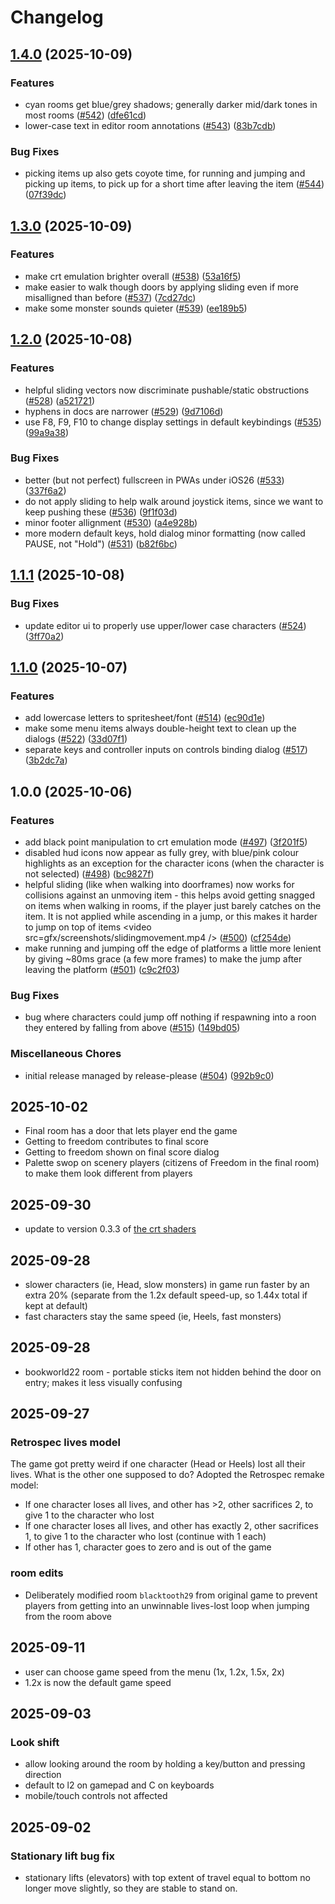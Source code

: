 # Changelog

## [1.4.0](https://github.com/jimhigson/head-over-heels-online/compare/v1.3.0...v1.4.0) (2025-10-09)


### Features

* cyan rooms get blue/grey shadows; generally darker mid/dark tones in most rooms ([#542](https://github.com/jimhigson/head-over-heels-online/issues/542)) ([dfe61cd](https://github.com/jimhigson/head-over-heels-online/commit/dfe61cda9b5ba2186d8eabfaf309fde59b718eaa))
* lower-case text in editor room annotations ([#543](https://github.com/jimhigson/head-over-heels-online/issues/543)) ([83b7cdb](https://github.com/jimhigson/head-over-heels-online/commit/83b7cdba71edc1020a61ea22efd12452d4783112))


### Bug Fixes

* picking items up also gets coyote time, for running and jumping and picking up items, to pick up for a short time after leaving the item ([#544](https://github.com/jimhigson/head-over-heels-online/issues/544)) ([07f39dc](https://github.com/jimhigson/head-over-heels-online/commit/07f39dcce017c69f682d7ddd9145fb95654daed8))

## [1.3.0](https://github.com/jimhigson/head-over-heels-online/compare/v1.2.0...v1.3.0) (2025-10-09)


### Features

* make crt emulation brighter overall ([#538](https://github.com/jimhigson/head-over-heels-online/issues/538)) ([53a16f5](https://github.com/jimhigson/head-over-heels-online/commit/53a16f5e9d4fa07e97d1a1728b54e5919445947a))
* make easier to walk though doors by applying sliding even if more misalligned than before ([#537](https://github.com/jimhigson/head-over-heels-online/issues/537)) ([7cd27dc](https://github.com/jimhigson/head-over-heels-online/commit/7cd27dc8251686523ba52aeb410c1f9c0507db3c))
* make some monster sounds quieter ([#539](https://github.com/jimhigson/head-over-heels-online/issues/539)) ([ee189b5](https://github.com/jimhigson/head-over-heels-online/commit/ee189b5be1e156ca10df5a5d233bd453bd7ad885))

## [1.2.0](https://github.com/jimhigson/head-over-heels-online/compare/v1.1.1...v1.2.0) (2025-10-08)


### Features

* helpful sliding vectors now discriminate pushable/static obstructions ([#528](https://github.com/jimhigson/head-over-heels-online/issues/528)) ([a521721](https://github.com/jimhigson/head-over-heels-online/commit/a52172154cd2c6cf7aab49b314e3088d131a9846))
* hyphens in docs are narrower ([#529](https://github.com/jimhigson/head-over-heels-online/issues/529)) ([9d7106d](https://github.com/jimhigson/head-over-heels-online/commit/9d7106d6650436df1cd47b61843500ae131e3389))
* use F8, F9, F10 to change display settings in default keybindings ([#535](https://github.com/jimhigson/head-over-heels-online/issues/535)) ([99a9a38](https://github.com/jimhigson/head-over-heels-online/commit/99a9a3819018689ddc67b633f670d81711799376))


### Bug Fixes

* better (but not perfect) fullscreen in PWAs under iOS26 ([#533](https://github.com/jimhigson/head-over-heels-online/issues/533)) ([337f6a2](https://github.com/jimhigson/head-over-heels-online/commit/337f6a22efb59e3d5aa1c00b81881f67a5268d70))
* do not apply sliding to help walk around joystick items, since we want to keep pushing these ([#536](https://github.com/jimhigson/head-over-heels-online/issues/536)) ([9f1f03d](https://github.com/jimhigson/head-over-heels-online/commit/9f1f03d9b1a45cfe4741d3b0ca634854cb8fe4c9))
* minor footer allignment ([#530](https://github.com/jimhigson/head-over-heels-online/issues/530)) ([a4e928b](https://github.com/jimhigson/head-over-heels-online/commit/a4e928b68f62c016303b1145dab0d2c74636c8f3))
* more modern default keys, hold dialog minor formatting (now called PAUSE, not "Hold") ([#531](https://github.com/jimhigson/head-over-heels-online/issues/531)) ([b82f6bc](https://github.com/jimhigson/head-over-heels-online/commit/b82f6bcda1c0747dfc6e12109179d4f2c8ad6712))

## [1.1.1](https://github.com/jimhigson/head-over-heels-online/compare/v1.1.0...v1.1.1) (2025-10-08)


### Bug Fixes

* update editor ui to properly use upper/lower case characters ([#524](https://github.com/jimhigson/head-over-heels-online/issues/524)) ([3ff70a2](https://github.com/jimhigson/head-over-heels-online/commit/3ff70a255efaa03cae5a6d360122f7d44506b8b1))

## [1.1.0](https://github.com/jimhigson/head-over-heels-online/compare/v1.0.0...v1.1.0) (2025-10-07)


### Features

* add lowercase letters to spritesheet/font ([#514](https://github.com/jimhigson/head-over-heels-online/issues/514)) ([ec90d1e](https://github.com/jimhigson/head-over-heels-online/commit/ec90d1e09cdb45b2c4a27d5f98cd9d6d32ff4e74))
* make some menu items always double-height text to clean up the dialogs ([#522](https://github.com/jimhigson/head-over-heels-online/issues/522)) ([33d07f1](https://github.com/jimhigson/head-over-heels-online/commit/33d07f17b4db634226842a59e3f88215c4a5ef0f))
* separate keys and controller inputs on controls binding dialog ([#517](https://github.com/jimhigson/head-over-heels-online/issues/517)) ([3b2dc7a](https://github.com/jimhigson/head-over-heels-online/commit/3b2dc7add2f87ccc48c28eb05a819204cecda3e9))

## 1.0.0 (2025-10-06)


### Features

* add black point manipulation to crt emulation mode ([#497](https://github.com/jimhigson/head-over-heels-online/issues/497)) ([3f201f5](https://github.com/jimhigson/head-over-heels-online/commit/3f201f5bf5e8d7267e7b75025cbe40d8c3317aff))
* disabled hud icons now appear as fully grey, with blue/pink colour highlights as an exception for the character icons (when the character is not selected) ([#498](https://github.com/jimhigson/head-over-heels-online/issues/498)) ([bc9827f](https://github.com/jimhigson/head-over-heels-online/commit/bc9827f419ec658631d6ba1bab556e727f60a6a1))
* helpful sliding (like when walking into doorframes) now works for collisions against an unmoving item - this helps avoid getting snagged on items when walking in rooms, if the player just barely catches on the item. It is not applied while ascending in a jump, or this makes it harder to jump on top of items &lt;video src=gfx/screenshots/slidingmovement.mp4 /&gt; ([#500](https://github.com/jimhigson/head-over-heels-online/issues/500)) ([cf254de](https://github.com/jimhigson/head-over-heels-online/commit/cf254de784dce61a4d9d36758c52e92219fe9359))
* make running and jumping off the edge of platforms a little more lenient by giving ~80ms grace (a few more frames) to make the jump after leaving the platform ([#501](https://github.com/jimhigson/head-over-heels-online/issues/501)) ([c9c2f03](https://github.com/jimhigson/head-over-heels-online/commit/c9c2f03e3061bab058874e6e870a98f958e93021))


### Bug Fixes

* bug where characters could jump off nothing if respawning into a roon they entered by falling from above ([#515](https://github.com/jimhigson/head-over-heels-online/issues/515)) ([149bd05](https://github.com/jimhigson/head-over-heels-online/commit/149bd05c989d008fd41494933aa5f639cf1178ff))


### Miscellaneous Chores

* initial release managed by release-please ([#504](https://github.com/jimhigson/head-over-heels-online/issues/504)) ([992b9c0](https://github.com/jimhigson/head-over-heels-online/commit/992b9c0eab3bff42dc70250b1847001f4f4a1a9a))

## 2025-10-02
* Final room has a door that lets player end the game
* Getting to freedom contributes to final score
* Getting to freedom shown on final score dialog
* Palette swop on scenery players (citizens of Freedom in the final room) to make them look different from players

## 2025-09-30
* update to version 0.3.3 of [the crt shaders](https://github.com/jimhigson/jims_shaders.git)
## 2025-09-28

* slower characters (ie, Head, slow monsters) in game run faster by an extra 20% (separate from the 1.2x default speed-up, so 1.44x total if kept at default)
* fast characters stay the same speed (ie, Heels, fast monsters)

## 2025-09-28
* bookworld22 room - portable sticks item not hidden behind the door on entry; makes it less visually confusing

## 2025-09-27

### Retrospec lives model

The game got pretty weird if one character (Head or Heels) lost all their lives. What is the other one supposed to do?
Adopted the Retrospec remake model:

* If one character loses all lives, and other has >2, other sacrifices 2, to give 1 to the character who lost
* If one character loses all lives, and other has exactly 2, other sacrifices 1, to give 1 to the character who lost (continue with 1 each)
* If other has 1, character goes to zero and is out of the game

### room edits

* Deliberately modified room `blacktooth29` from original game to prevent players from getting into an unwinnable lives-lost loop when jumping from the room above  

## 2025-09-11
* user can choose game speed from the menu (1x, 1.2x, 1.5x, 2x)
* 1.2x is now the default game speed
## 2025-09-03

### Look shift

* allow looking around the room by holding a key/button and pressing direction
* default to l2 on gamepad and C on keyboards
* mobile/touch controls not affected

## 2025-09-02

### Stationary lift bug fix

* stationary lifts (elevators) with top extent of travel equal to bottom no longer move slightly, so they are stable to stand on.

